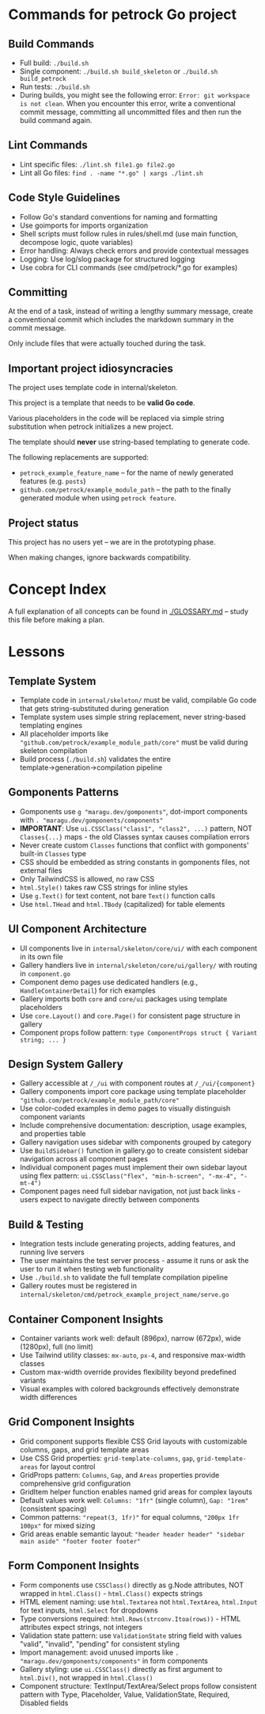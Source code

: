 # Commands for petrock Go project

## Build Commands

- Full build: `./build.sh`
- Single component: `./build.sh build_skeleton` or `./build.sh build_petrock`
- Run tests: `./build.sh`
- During builds, you might see the following error: `Error: git workspace is not clean`. When you encounter this error, write a conventional commit message, committing all uncommitted files and then run the build command again.

## Lint Commands

- Lint specific files: `./lint.sh file1.go file2.go`
- Lint all Go files: `find . -name "*.go" | xargs ./lint.sh`

## Code Style Guidelines

- Follow Go's standard conventions for naming and formatting
- Use goimports for imports organization
- Shell scripts must follow rules in rules/shell.md (use main function, decompose logic, quote variables)
- Error handling: Always check errors and provide contextual messages
- Logging: Use log/slog package for structured logging
- Use cobra for CLI commands (see cmd/petrock/\*.go for examples)

## Committing

At the end of a task, instead of writing a lengthy summary message,
create a conventional commit which includes the markdown summary in the commit message.

Only include files that were actually touched during the task.

## Important project idiosyncracies

The project uses template code in internal/skeleton.

This project is a template that needs to be **valid Go code**.

Various placeholders in the code will be replaced via simple string substitution when petrock initializes a new project.

The template should **never** use string-based templating to generate code.

The following replacements are supported:

- `petrock_example_feature_name` – for the name of newly generated features (e.g. `posts`)
- `github.com/petrock/example_module_path` – the path to the finally generated module when using `petrock feature`.

## Project status

This project has no users yet – we are in the prototyping phase.

When making changes, ignore backwards compatibility.

# Concept Index

A full explanation of all concepts can be found in [./GLOSSARY.md](./GLOSSARY.md) – study this file before making a plan.

# Lessons

## Template System

- Template code in `internal/skeleton/` must be valid, compilable Go code that gets string-substituted during generation
- Template system uses simple string replacement, never string-based templating engines
- All placeholder imports like `"github.com/petrock/example_module_path/core"` must be valid during skeleton compilation
- Build process (`./build.sh`) validates the entire template→generation→compilation pipeline

## Gomponents Patterns

- Gomponents use `g "maragu.dev/gomponents"`, dot-import components with `. "maragu.dev/gomponents/components"`
- **IMPORTANT**: Use `ui.CSSClass("class1", "class2", ...)` pattern, NOT `Classes{...}` maps - the old Classes syntax causes compilation errors
- Never create custom `Classes` functions that conflict with gomponents' built-in `Classes` type
- CSS should be embedded as string constants in gomponents files, not external files
- Only TailwindCSS is allowed, no raw CSS
- `html.Style()` takes raw CSS strings for inline styles
- Use `g.Text()` for text content, not bare `Text()` function calls
- Use `html.THead` and `html.TBody` (capitalized) for table elements

## UI Component Architecture

- UI components live in `internal/skeleton/core/ui/` with each component in its own file
- Gallery handlers live in `internal/skeleton/core/ui/gallery/` with routing in `component.go`
- Component demo pages use dedicated handlers (e.g., `HandleContainerDetail`) for rich examples
- Gallery imports both `core` and `core/ui` packages using template placeholders
- Use `core.Layout()` and `core.Page()` for consistent page structure in gallery
- Component props follow pattern: `type ComponentProps struct { Variant string; ... }`

## Design System Gallery

- Gallery accessible at `/_/ui` with component routes at `/_/ui/{component}`
- Gallery components import core package using template placeholder `"github.com/petrock/example_module_path/core"`
- Use color-coded examples in demo pages to visually distinguish component variants
- Include comprehensive documentation: description, usage examples, and properties table
- Gallery navigation uses sidebar with components grouped by category
- Use `BuildSidebar()` function in gallery.go to create consistent sidebar navigation across all component pages
- Individual component pages must implement their own sidebar layout using flex pattern: `ui.CSSClass("flex", "min-h-screen", "-mx-4", "-mt-4")`
- Component pages need full sidebar navigation, not just back links - users expect to navigate directly between components

## Build & Testing

- Integration tests include generating projects, adding features, and running live servers
- The user maintains the test server process - assume it runs or ask the user to run it when testing web functionality
- Use `./build.sh` to validate the full template compilation pipeline
- Gallery routes must be registered in `internal/skeleton/cmd/petrock_example_project_name/serve.go`

## Container Component Insights

- Container variants work well: default (896px), narrow (672px), wide (1280px), full (no limit)
- Use Tailwind utility classes: `mx-auto`, `px-4`, and responsive max-width classes
- Custom max-width override provides flexibility beyond predefined variants
- Visual examples with colored backgrounds effectively demonstrate width differences

## Grid Component Insights

- Grid component supports flexible CSS Grid layouts with customizable columns, gaps, and grid template areas
- Use CSS Grid properties: `grid-template-columns`, `gap`, `grid-template-areas` for layout control
- GridProps pattern: `Columns`, `Gap`, and `Areas` properties provide comprehensive grid configuration
- GridItem helper function enables named grid areas for complex layouts
- Default values work well: `Columns: "1fr"` (single column), `Gap: "1rem"` (consistent spacing)
- Common patterns: `"repeat(3, 1fr)"` for equal columns, `"200px 1fr 100px"` for mixed sizing
- Grid areas enable semantic layout: `"header header header" "sidebar main aside" "footer footer footer"`

## Form Component Insights

- Form components use `CSSClass()` directly as g.Node attributes, NOT wrapped in `html.Class()` - `html.Class()` expects strings
- HTML element naming: use `html.Textarea` not `html.TextArea`, `html.Input` for text inputs, `html.Select` for dropdowns
- Type conversions required: `html.Rows(strconv.Itoa(rows))` - HTML attributes expect strings, not integers
- Validation state pattern: use `ValidationState` string field with values "valid", "invalid", "pending" for consistent styling
- Import management: avoid unused imports like `. "maragu.dev/gomponents/components"` in form components
- Gallery styling: use `ui.CSSClass()` directly as first argument to `html.Div()`, not wrapped in `html.Class()`
- Component structure: TextInput/TextArea/Select props follow consistent pattern with Type, Placeholder, Value, ValidationState, Required, Disabled fields
